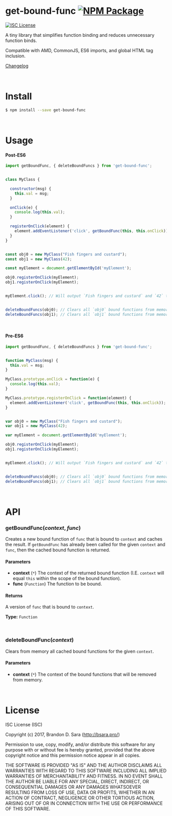 # get-bound-func [![NPM Package](https://img.shields.io/npm/v/get-bound-func.svg?style=flat-square)][npm]


[![ISC License](https://img.shields.io/badge/license-ISC-blue.svg?style=flat-square)][license]


A tiny library that simplifies function binding and reduces unnecessary function binds.

Compatible with AMD, CommonJS, ES6 imports, and global HTML tag inclusion.


[Changelog](https://github.com/bsara/get-bound-func/blob/master/CHANGELOG.md)



<br/>



# Install

```bash
$ npm install --save get-bound-func
```



<br/>



# Usage

#### Post-ES6

```js
import getBoundFunc, { deleteBoundFuncs } from 'get-bound-func';


class MyClass {

  constructor(msg) {
    this.val = msg;
  }

  onClick(e) {
    console.log(this.val);
  }

  registerOnClick(element) {
    element.addEventListener('click', getBoundFunc(this, this.onClick));
  }
}


const obj0 = new MyClass("Fish fingers and custard");
const obj1 = new MyClass(42);

const myElement = document.getElementById('myElement');

obj0.registerOnClick(myElement);
obj1.registerOnClick(myElement);


myElement.click(); // Will output `Fish fingers and custard` and `42` to console


deleteBoundFuncs(obj0); // Clears all `obj0` bound functions from memory
deleteBoundFuncs(obj1); // Clears all `obj1` bound functions from memory
```

<br/>

#### Pre-ES6

```js
import getBoundFunc, { deleteBoundFuncs } from 'get-bound-func';


function MyClass(msg) {
  this.val = msg;
}

MyClass.prototype.onClick = function(e) {
  console.log(this.val);
}

MyClass.prototype.registerOnClick = function(element) {
  element.addEventListener('click', getBoundFunc(this, this.onClick));
}


var obj0 = new MyClass("Fish fingers and custard");
var obj1 = new MyClass(42);

var myElement = document.getElementById('myElement');

obj0.registerOnClick(myElement);
obj1.registerOnClick(myElement);


myElement.click(); // Will output `Fish fingers and custard` and `42` to console


deleteBoundFuncs(obj0); // Clears all `obj0` bound functions from memory
deleteBoundFuncs(obj1); // Clears all `obj1` bound functions from memory
```



<br/>



# API

### getBoundFunc(*context*, *func*)

Creates a new bound function of `func` that is bound to `context` and caches the result.
If `getBoundFunc` has already been called for the given `context` and `func`, then the
cached bound function is returned.

#### Parameters

- **context** (`*`)
  The context of the returned bound function (I.E. `context` will equal `this` within
  the scope of the bound function).
- **func** (`Function`)
  The function to be bound.

#### Returns

A version of `func` that is bound to `context`.

**Type:** `Function`

<br/>

### deleteBoundFunc(*context*)

Clears from memory all cached bound functions for the given `context`.

#### Parameters

- **context** (`*`)
  The context of the bound functions that will be removed from memory.



<br/>



# License

ISC License (ISC)

Copyright (c) 2017, Brandon D. Sara (http://bsara.pro/)

Permission to use, copy, modify, and/or distribute this software for any
purpose with or without fee is hereby granted, provided that the above
copyright notice and this permission notice appear in all copies.

THE SOFTWARE IS PROVIDED "AS IS" AND THE AUTHOR DISCLAIMS ALL WARRANTIES WITH
REGARD TO THIS SOFTWARE INCLUDING ALL IMPLIED WARRANTIES OF MERCHANTABILITY
AND FITNESS. IN NO EVENT SHALL THE AUTHOR BE LIABLE FOR ANY SPECIAL, DIRECT,
INDIRECT, OR CONSEQUENTIAL DAMAGES OR ANY DAMAGES WHATSOEVER RESULTING FROM
LOSS OF USE, DATA OR PROFITS, WHETHER IN AN ACTION OF CONTRACT, NEGLIGENCE OR
OTHER TORTIOUS ACTION, ARISING OUT OF OR IN CONNECTION WITH THE USE OR
PERFORMANCE OF THIS SOFTWARE.




[bsara-home]: http://bsara.pro/
[license]:    https://github.com/bsara/get-bound-func/blob/master/LICENSE "License"
[npm]:        https://www.npmjs.com/package/get-bound-func                "NPM Package: get-bound-func"
